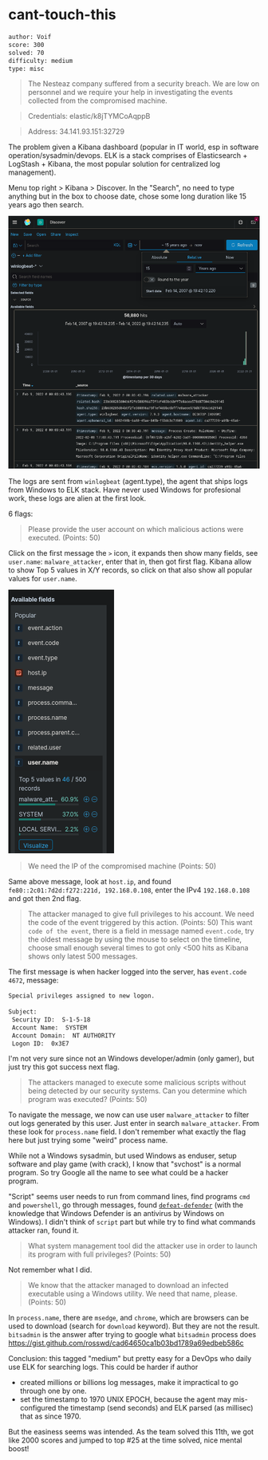 # cant-touch-this

```
author: Voif
score: 300
solved: 70
difficulty: medium
type: misc
```

> The Nesteaz company suffered from a security breach. We are low on personnel and we require your help in investigating the events collected from the compromised machine.

> Credentials: elastic/k8jTYMCoAqppB

> Address: 34.141.93.151:32729

The problem given a Kibana dashboard (popular in IT world, esp in software operation/sysadmin/devops.
ELK is a stack comprises of Elasticsearch + LogStash + Kibana, the most popular
solution for centralized log management).

Menu top right > Kibana > Discover. In the "Search", no need to type anything but in the box to choose date, chose some long duration like 15 years ago then search.

![image](cant_touch_this_kibana.png)

The logs are sent from `winlogbeat` (agent.type), the agent that ships logs from Windows to ELK stack. Have never used Windows for profesional work, these logs are alien at the first look.


6 flags:

> Please provide the user account on which malicious actions were executed. (Points: 50)

Click on the first message the `>` icon, it expands then show many fields, see `user.name`: `malware_attacker`, enter that in, then got first flag. Kibana allow to show Top 5 values in X/Y records, so click on that also show all popular values for `user.name`.

![image2](cant_touch_this_kibana_top_values.png)

> We need the IP of the compromised machine (Points: 50)

Same above message, look at `host.ip`, and found `fe80::2c01:7d2d:f272:221d, 192.168.0.108`, enter the IPv4 `192.168.0.108` and got then 2nd flag.

> The attacker managed to give full privileges to his account. We need the code of the event triggered by this action. (Points: 50)
This want `code of the event`, there is a field in message named `event.code`, try the oldest message by using the mouse to select on the timeline, choose small enough several times to got only <500 hits as Kibana shows only latest 500 messages.

The first message is when hacker logged into the server, has `event.code` `4672`, message:

```
Special privileges assigned to new logon.

Subject:
 Security ID:  S-1-5-18
 Account Name:  SYSTEM
 Account Domain:  NT AUTHORITY
 Logon ID:  0x3E7
```

I'm not very sure since not an Windows developer/admin (only gamer), but just try this got success next flag.

> The attackers managed to execute some malicious scripts without being detected by our security systems. Can you determine which program was executed? (Points: 50)

To navigate the message, we now can use user `malware_attacker` to filter out logs generated by this user. Just enter in search `malware_attacker`. From these look for `process.name` field. I don't remember what exactly the flag here but just trying some "weird" process name.

While not a Windows sysadmin, but used Windows as enduser, setup software and play game (with crack), I know that "svchost" is a normal program. So try Google all the name to see what could be a hacker program.

"Script" seems user needs to run from command lines, find programs `cmd` and `powershell`, go through messages, found [`defeat-defender`](https://github.com/swagkarna/Defeat-Defender-V1.2) (with the knowledge that Windows Defender is an antivirus by Windows on Windows). I didn't think of `script` part
but while try to find what commands attacker ran, found it.

> What system management tool did the attacker use in order to launch its program with full privileges? (Points: 50)

Not remember what I did.

> We know that the attacker managed to download an infected executable using a Windows utility. We need that name, please. (Points: 50)

In `process.name`, there are `msedge`, and `chrome`, which are browsers can be used to download (search for `download` keyword). But they are not the result. `bitsadmin` is the answer after trying to google what `bitsadmin` process does https://gist.github.com/rosswd/cad64650ca1b03bd1789a69edbeb586c

Conclusion: this tagged "medium" but pretty easy for a DevOps who daily use ELK
for searching logs. This could be harder if author

- created millions or billions log messages, make it impractical to go through one by one.
- set the timestamp to 1970 UNIX EPOCH, because the agent may mis-configured the
timestamp (send seconds) and ELK parsed (as millisec) that as since 1970.

But the easiness seems was intended. As the team solved this 11th, we got like 2000 scores
and jumped to top #25 at the time solved, nice mental boost!
